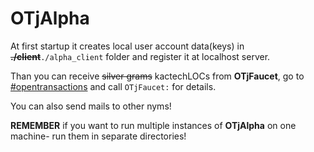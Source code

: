 OTjAlpha
========

At first startup it creates local user account data(keys) in ~~**./client**~~`./alpha_client` folder and register it at localhost server.

Than you can receive ~~silver grams~~ kactechLOCs from **OTjFaucet**, go to [#opentransactions](http://webchat.freenode.net/?channels=#opentransactions) and call `OTjFaucet:` for details.

You can also send mails to other nyms!

**REMEMBER** if you want to run multiple instances of **OTjAlpha** on one machine- run them in separate directories!

